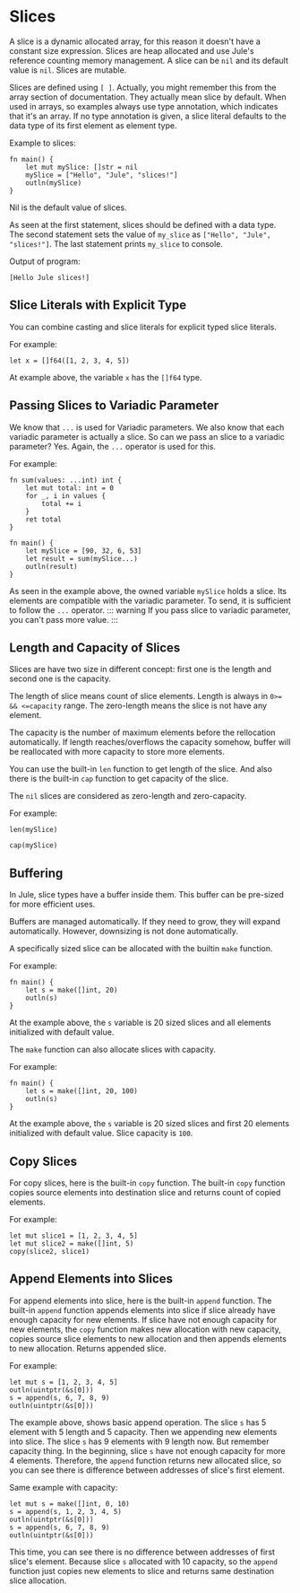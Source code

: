 # Slices
A slice is a dynamic allocated array, for this reason it doesn't have a constant size expression. Slices are heap allocated and use Jule's reference counting memory management. A slice can be `nil` and its default value is `nil`. Slices are mutable.

Slices are defined using `[ ]`. Actually, you might remember this from the array section of documentation. They actually mean slice by default. When used in arrays, so examples always use type annotation, which indicates that it's an array. If no type annotation is given, a slice literal defaults to the data type of its first element as element type.

Example to slices:
```jule
fn main() {
    let mut mySlice: []str = nil
    mySlice = ["Hello", "Jule", "slices!"]
    outln(mySlice)
}
```
Nil is the default value of slices.

As seen at the first statement, slices should be defined with a data type. The second statement sets the value of `my_slice` as `["Hello", "Jule", "slices!"]`.  The last statement prints `my_slice` to console.

Output of program:
```
[Hello Jule slices!]
```

## Slice Literals with Explicit Type

You can combine casting and slice literals for explicit typed slice literals.

For example:
```jule
let x = []f64([1, 2, 3, 4, 5])
```

At example above, the variable `x` has the `[]f64` type.

## Passing Slices to Variadic Parameter
We know that `...` is used for Variadic parameters. We also know that each variadic parameter is actually a slice.
So can we pass an slice to a variadic parameter? Yes. Again, the `...` operator is used for this.

For example:
```jule
fn sum(values: ...int) int {
    let mut total: int = 0
    for _, i in values {
        total += i
    }
    ret total
}

fn main() {
    let mySlice = [90, 32, 6, 53]
    let result = sum(mySlice...)
    outln(result)
}
```
As seen in the example above, the owned variable `mySlice` holds a slice. Its elements are compatible with the variadic parameter. To send, it is sufficient to follow the `...` operator.
::: warning
If you pass slice to variadic parameter, you can't pass more value.
:::

## Length and Capacity of Slices

Slices are have two size in different concept: first one is the length and second one is the capacity.

The length of slice means count of slice elements. Length is always in `0>= && <=capacity` range. The zero-length means the slice is not have any element.

The capacity is the number of maximum elements before the rellocation automatically. If length reaches/overflows the capacity somehow, buffer will be reallocated with more capacity to store more elements.

You can use the built-in `len` function to get length of the slice. And also there is the built-in `cap` function to get capacity of the slice.

The `nil` slices are considered as zero-length and zero-capacity.

For example:

```jule
len(mySlice)
```

```jule
cap(mySlice)
```

## Buffering

In Jule, slice types have a buffer inside them. This buffer can be pre-sized for more efficient uses.

Buffers are managed automatically. If they need to grow, they will expand automatically. However, downsizing is not done automatically.

A specifically sized slice can be allocated with the builtin `make` function.

For example:
```jule
fn main() {
    let s = make([]int, 20)
    outln(s)
}
```
At the example above, the `s` variable is 20 sized slices and all elements initialized with default value.

The `make` function can also allocate slices with capacity.

For example:
```jule
fn main() {
    let s = make([]int, 20, 100)
    outln(s)
}
```
At the example above, the `s` variable is 20 sized slices and first 20 elements initialized with default value. Slice capacity is `100`.

## Copy Slices

For copy slices, here is the built-in `copy` function. The built-in `copy` function copies source elements into destination slice and returns count of copied elements.

For example:
```jule
let mut slice1 = [1, 2, 3, 4, 5]
let mut slice2 = make([]int, 5)
copy(slice2, slice1)
```

## Append Elements into Slices

For append elements into slice, here is the built-in `append` function. The built-in `append` function appends elements into slice if slice already have enough capacity for new elements. If slice have not enough capacity for new elements, the `copy` function makes new allocation with new capacity, copies source slice elements to new allocation and then appends elements to new allocation. Returns appended slice.

For example:
```jule
let mut s = [1, 2, 3, 4, 5]
outln(uintptr(&s[0]))
s = append(s, 6, 7, 8, 9)
outln(uintptr(&s[0]))
```

The example above, shows basic append operation. The slice `s` has 5 element with 5 length and 5 capacity. Then we appending new elements into slice. The slice `s` has 9 elements with 9 length now. But remember capacity thing. In the beginning, slice `s` have not enough capacity for more 4 elements. Therefore, the `append` function returns new allocated slice, so you can see there is difference between addresses of slice's first element.

Same example with capacity:
```jule
let mut s = make([]int, 0, 10)
s = append(s, 1, 2, 3, 4, 5)
outln(uintptr(&s[0]))
s = append(s, 6, 7, 8, 9)
outln(uintptr(&s[0]))
```

This time, you can see there is no difference between addresses of first slice's element. Because slice `s` allocated with 10 capacity, so the `append` function just copies new elements to slice and returns same destination slice allocation.